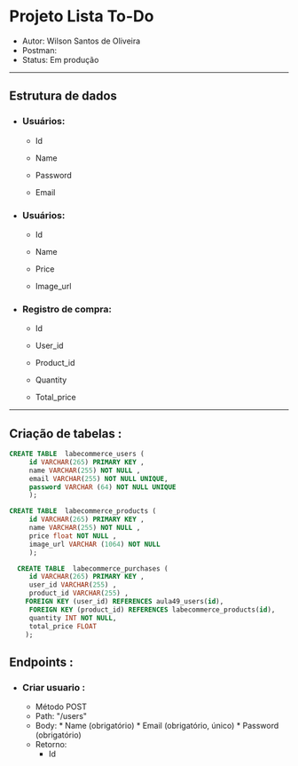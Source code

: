 # Projeto Lista To-Do
   * Autor: Wilson Santos de Oliveira
   * Postman: 
   * Status: Em produção

___

## Estrutura de dados

* ### Usuários:
    * Id

    * Name

    * Password

    * Email
    
* ### Usuários:

    * Id

    * Name

    * Price

    * Image_url

* ### Registro de compra:
    * Id

    * User_id

    * Product_id

    * Quantity

    * Total_price

___

## Criação de tabelas :
 
``` sql 
CREATE TABLE  labecommerce_users (
     id VARCHAR(265) PRIMARY KEY ,
     name VARCHAR(255) NOT NULL ,
     email VARCHAR(255) NOT NULL UNIQUE,
     password VARCHAR (64) NOT NULL UNIQUE
     );
```

``` sql 
CREATE TABLE  labecommerce_products (
     id VARCHAR(265) PRIMARY KEY ,
     name VARCHAR(255) NOT NULL ,
     price float NOT NULL ,
     image_url VARCHAR (1064) NOT NULL 
     );
```

``` sql 
  CREATE TABLE  labecommerce_purchases (
     id VARCHAR(265) PRIMARY KEY ,
     user_id VARCHAR(255) ,
     product_id VARCHAR(255) ,
	FOREIGN KEY (user_id) REFERENCES aula49_users(id),
     FOREIGN KEY (product_id) REFERENCES labecommerce_products(id),
     quantity INT NOT NULL,
     total_price FLOAT 
    );
```

## Endpoints :

* ### Criar usuario :
    * Método POST
    * Path: "/users"
    * Body: 
          * Name (obrigatório)
          * Email (obrigatório, único)
          * Password (obrigatório)
     * Retorno: 
          * Id
